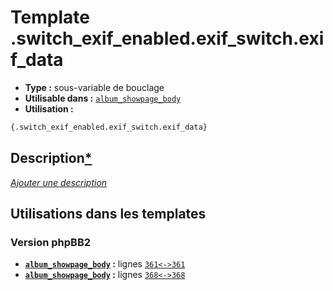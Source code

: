 # Template .switch_exif_enabled.exif_switch.exif_data
* __Type :__ sous-variable de bouclage
* __Utilisable dans :__ [`album_showpage_body`](../tpl/album_showpage_body.md#readme)
* __Utilisation :__

```html
{.switch_exif_enabled.exif_switch.exif_data}
```

## Description[*](https://fa-tvars.appspot.com/var/.switch_exif_enabled.exif_switch.exif_data)
[*Ajouter une description*](https://fa-tvars.appspot.com/var/.switch_exif_enabled.exif_switch.exif_data)

## Utilisations dans les templates

### Version phpBB2
* __[`album_showpage_body`](../tpl/album_showpage_body.md#readme) :__ lignes [`361`](../src/subsilver/album_showpage_body.tpl#L361)[`<->`](../src/subsilver/album_showpage_body.tpl#L361-L361)[`361`](../src/subsilver/album_showpage_body.tpl#L361)
* __[`album_showpage_body`](../tpl/album_showpage_body.md#readme) :__ lignes [`368`](../src/subsilver/album_showpage_body.tpl#L368)[`<->`](../src/subsilver/album_showpage_body.tpl#L368-L368)[`368`](../src/subsilver/album_showpage_body.tpl#L368)

